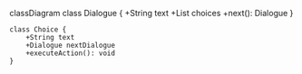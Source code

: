 classDiagram
    class Dialogue {
        +String text
        +List<Choice> choices
        +next(): Dialogue
    }

    class Choice {
        +String text
        +Dialogue nextDialogue
        +executeAction(): void
    }